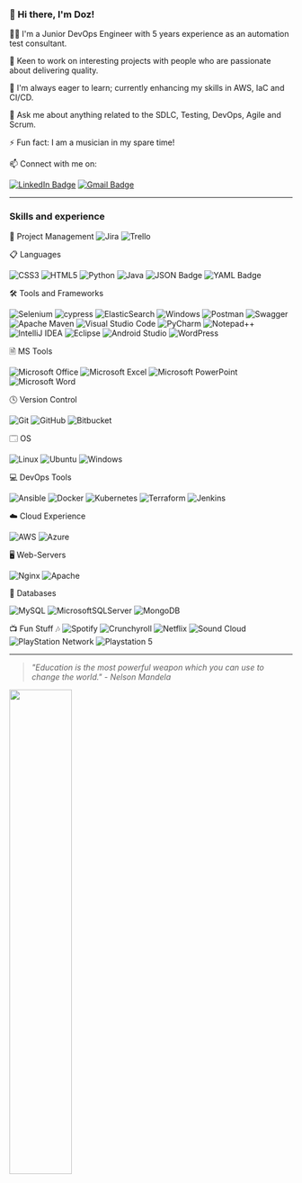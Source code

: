 ### 👋 Hi there, I'm Doz!

👨‍💻 I'm a Junior DevOps Engineer with 5 years experience as an automation test consultant.

🔭 Keen to work on interesting projects with people who are passionate about delivering quality.

🌱 I'm always eager to learn; currently enhancing my skills in AWS, IaC and CI/CD.

💬 Ask me about anything related to the SDLC, Testing, DevOps, Agile and Scrum.

⚡ Fun fact: I am a musician in my spare time!

📫 Connect with me on:

  [![LinkedIn Badge](https://img.shields.io/badge/LinkedIn-0A66C2?logo=linkedin&logoColor=fff&style=plastic)](https://www.linkedin.com/in/chiedozie-chukwurah-6a6851a0/)
  [![Gmail Badge](https://img.shields.io/badge/Gmail-EA4335?logo=gmail&logoColor=fff&style=plastic)](mailto:chukwurahdc@gmail.com)
  
---

### Skills and experience

🚀 Project Management
![Jira](https://img.shields.io/badge/jira-%230A0FFF.svg?style=plastic&logo=jira&logoColor=white)
![Trello](https://img.shields.io/badge/Trello-%23026AA7.svg?style=plastic&logo=Trello&logoColor=white)

📋 Languages 

![CSS3](https://img.shields.io/badge/css3-%231572B6.svg?style=plastic&logo=css3&logoColor=white)
![HTML5](https://img.shields.io/badge/html5-%23E34F26.svg?style=plastic&logo=html5&logoColor=white)
![Python](https://img.shields.io/badge/python-3670A0?style=plastic&logo=python&logoColor=ffdd54)
![Java](https://img.shields.io/badge/java-%23ED8B00.svg?style=plastic&logo=openjdk&logoColor=white)
![JSON Badge](https://img.shields.io/badge/JSON-000?logo=json&logoColor=fff&style=plastic)
![YAML Badge](https://img.shields.io/badge/YAML-CB171E?logo=yaml&logoColor=fff&style=plastic)

🛠️ Tools and Frameworks

![Selenium](https://img.shields.io/badge/-selenium-%43B02A?style=plastic&logo=selenium&logoColor=white)
![cypress](https://img.shields.io/badge/-cypress-%23E5E5E5?style=plastic&logo=cypress&logoColor=058a5e)
![ElasticSearch](https://img.shields.io/badge/-ElasticSearch-005571?style=plastic&logo=elasticsearch)
![Windows](https://img.shields.io/badge/Windows-0078D6?style=plastic&logo=windows&logoColor=white)
![Postman](https://img.shields.io/badge/Postman-FF6C37?style=plastic&logo=postman&logoColor=white)
![Swagger](https://img.shields.io/badge/-Swagger-%23Clojure?style=plastic&logo=swagger&logoColor=white)
![Apache Maven](https://img.shields.io/badge/Apache%20Maven-C71A36?style=plastic&logo=Apache%20Maven&logoColor=white)
![Visual Studio Code](https://img.shields.io/badge/Visual%20Studio%20Code-0078d7.svg?style=plastic&logo=visual-studio-code&logoColor=white)
![PyCharm](https://img.shields.io/badge/pycharm-143?style=plastic&logo=pycharm&logoColor=black&color=black&labelColor=green)
![Notepad++](https://img.shields.io/badge/Notepad++-90E59A.svg?style=plastic&logo=notepad%2b%2b&logoColor=black)
![IntelliJ IDEA](https://img.shields.io/badge/IntelliJIDEA-000000.svg?style=plastic&logo=intellij-idea&logoColor=white)
![Eclipse](https://img.shields.io/badge/Eclipse-FE7A16.svg?style=plastic&logo=Eclipse&logoColor=white)
![Android Studio](https://img.shields.io/badge/Android%20Studio-3DDC84.svg?style=plastic&logo=android-studio&logoColor=white)
![WordPress](https://img.shields.io/badge/WordPress-%23117AC9.svg?style=plastic&logo=WordPress&logoColor=white)

🗎 MS Tools

![Microsoft Office](https://img.shields.io/badge/Microsoft_Office-D83B01?style=plastic&logo=microsoft-office&logoColor=white)
![Microsoft Excel](https://img.shields.io/badge/Microsoft_Excel-217346?style=plastic&logo=microsoft-excel&logoColor=white)
![Microsoft PowerPoint](https://img.shields.io/badge/Microsoft_PowerPoint-B7472A?style=plastic&logo=microsoft-powerpoint&logoColor=white)
![Microsoft Word](https://img.shields.io/badge/Microsoft_Word-2B579A?style=plastic&logo=microsoft-word&logoColor=white)

🕓  Version Control 

![Git](https://img.shields.io/badge/git-%23F05033.svg?style=plastic&logo=git&logoColor=white)
![GitHub](https://img.shields.io/badge/github-%23121011.svg?style=plastic&logo=github&logoColor=white)
![Bitbucket](https://img.shields.io/badge/bitbucket-%230047B3.svg?style=plastic&logo=bitbucket&logoColor=white)

🗔 OS

![Linux](https://img.shields.io/badge/Linux-FCC624?style=plastic&logo=linux&logoColor=black)
![Ubuntu](https://img.shields.io/badge/Ubuntu-E95420?style=plastic&logo=ubuntu&logoColor=white)
![Windows](https://img.shields.io/badge/Windows-0078D6?style=plastic&logo=windows&logoColor=white)

💻 DevOps Tools

![Ansible](https://img.shields.io/badge/ansible-%231A1918.svg?style=plastic&logo=ansible&logoColor=white)
![Docker](https://img.shields.io/badge/docker-%230db7ed.svg?style=plastic&logo=docker&logoColor=white)
![Kubernetes](https://img.shields.io/badge/kubernetes-%23326ce5.svg?style=plastic&logo=kubernetes&logoColor=white)
![Terraform](https://img.shields.io/badge/terraform-%235835CC.svg?style=plastic&logo=terraform&logoColor=white)
![Jenkins](https://img.shields.io/badge/jenkins-%232C5263.svg?style=plastic&logo=jenkins&logoColor=white)

☁️ Cloud Experience

![AWS](https://img.shields.io/badge/AWS-%23FF9900.svg?style=plastic&logo=amazon-aws&logoColor=white)
![Azure](https://img.shields.io/badge/azure-%230072C6.svg?style=plastic&logo=microsoftazure&logoColor=white)

🖥️ Web-Servers

![Nginx](https://img.shields.io/badge/nginx-%23009639.svg?style=plastic&logo=nginx&logoColor=white)
![Apache](https://img.shields.io/badge/apache-%23D42029.svg?style=plastic&logo=apache&logoColor=white)

💾 Databases 

![MySQL](https://img.shields.io/badge/mysql-%2300f.svg?style=plastic&logo=mysql&logoColor=white)
![MicrosoftSQLServer](https://img.shields.io/badge/Microsoft%20SQL%20Sever-CC2927?style=plastic&logo=microsoft%20sql%20server&logoColor=white)
![MongoDB](https://img.shields.io/badge/MongoDB-%234ea94b.svg?style=plastic&logo=mongodb&logoColor=white)


📺 Fun Stuff 🎶 
![Spotify](https://img.shields.io/badge/Spotify-1ED760?style=plastic&logo=spotify&logoColor=white)
![Crunchyroll](https://img.shields.io/badge/Crunchyroll-F47521?style=plastic&logo=crunchyroll&logoColor=white)
![Netflix](https://img.shields.io/badge/Netflix-E50914?style=plastic&logo=netflix&logoColor=white)
![Sound Cloud](https://img.shields.io/badge/sound%20cloud-FF5500?style=plastic&logo=soundcloud&logoColor=white)
![PlayStation Network](https://img.shields.io/badge/PSN-%230070D1.svg?style=plastic&logo=Playstation&logoColor=white)
![Playstation 5](https://img.shields.io/badge/Playstation%205-003791?style=plastic&logo=playstation-5&logoColor=white)

---

> *"Education is the most powerful weapon which you can use to change the world." - Nelson Mandela*
  
<img align="left" width="47%" src="https://github-readme-stats.vercel.app/api?username=doz-chukwurah&theme=tokyonight" />


<!--
**dchukwurah/dchukwurah** is a ✨ _special_ ✨ repository because its `README.md` (this file) appears on your GitHub profile.

Here are some ideas to get you started:

- 🔭 I’m currently working on ...
- 🌱 I’m currently learning ...
- 👯 I’m looking to collaborate on ...
- 🤔 I’m looking for help with ...
- 💬 Ask me about ...
- 📫 How to reach me: ...
- 😄 Pronouns: ...
- ⚡ Fun fact: ...
-->
